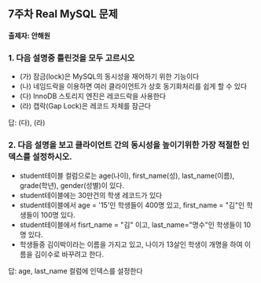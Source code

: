 ## 7주차 Real MySQL 문제
#### 출제자: 안해원

### 1. 다음 설명중 틀린것을 모두 고르시오
- (가) 잠금(lock)은 MySQL의 동시성을 재어하기 위한 기능이다
- (나) 네임드락을 이용하면 여러 클라이언트가 상호 동기화처리를 쉽게 할 수 있다
- (다) InnoDB 스토리지 엔진은 레코드락을 사용한다
- (라) 캡락(Gap Lock)은 레코드 자체를 잠근다

답: (다), (라)

### 2. 다음 설명을 보고 클라이언트 간의 동시성을 높이기위한 가장  적절한 인덱스를 설정하시오.

- student테이블 컬럼으로는 age(나이), first_name(성), last_name(이름), grade(학년), gender(성별)이 있다.
- student테이블에는 30만건의 학생 레코드가 있다
- student테이블에서 age = '15'인 학생들이 400명 있고, first_name = "김"인 학생들이 100명 있다.
- student테이블에서 fisrt_name = "김" 이고, last_name="명수"인 학생들이 10명 있다.
- 학생들중 김이박이라는 이름을 가지고 있고, 나이가 13살인 학생이 개명을 하여 이름을 김이수로 바꾸려고 한다. 

답: age, last_name 컬럼에 인덱스를 설정한다

